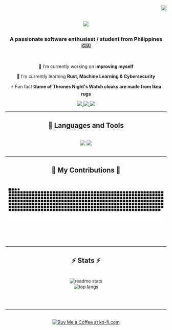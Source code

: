 <img align="right" src="https://visitor-badge.laobi.icu/badge?page_id=copypasteonly.copypasteonly" />

<h1 align="center">
    <img src="https://readme-typing-svg.herokuapp.com/?font=Righteous&size=35&center=true&vCenter=true&width=500&height=70&duration=3500&lines=Hi+There!+👋;+I'm+Denzel!;" />
</h1>

<h3 align="center">A passionate software enthusiast / student from Philippines 🇨🇦</h3>

<br/>

<div align="center">
 
 🔭 I’m currently working on **improving myself**
 
 🌱 I’m currently learning **Rust, Machine Learning & Cybersecurity**

⚡ Fun fact **Game of Thrones Night's Watch cloaks are made from Ikea rugs**

 </div>
 
<div align="center"> 
  <a href="mailto:denzeldadang@protonmail.com">
    <img src="https://img.shields.io/badge/Gmail-333333?style=for-the-badge&logo=protonmail&logoColor=6D4AFF" />
  </a>
  <a href="https://www.linkedin.com/in/denzel-dadang-7b912a21a/" target="_blank">
    <img src="https://img.shields.io/badge/LinkedIn-0077B5?style=for-the-badge&logo=linkedin&logoColor=white" target="_blank" />
  </a>
  <a href="https://copynpaste.org/" target="_blank">
     <img src="https://img.shields.io/badge/Portfolio-FF5722?style=for-the-badge&logo=sqlite&logoColor=white" target="_blank" /> <!-- sqlite, safari, google-chrome are other good icon options -->
  </a>
</div>

 <hr/>
 
<h2 align="center">🧰 Languages and Tools</h2>
<br/>
<div align="center">
    <img src="https://skillicons.dev/icons?i=linux,neovim,github,git,bash,zsh,nix" />
    <img src="https://skillicons.dev/icons?i=c,rust,lua,java,js,ts,py,cpp" /><br>
</div>

<br/>
<hr/>

<div align="center">
  <h2>🐍 My Contributions 🐍</h2>
  <br>
  <img alt="snake eating my contributions" src="https://raw.githubusercontent.com/copypasteonly/copypasteonly/output/github-contribution-grid-snake.svg" />
  
  <br/><br/><br/>
</div>

<hr/>

<h2 align="center">⚡ Stats ⚡</h2>
<br>
<div align=center>
  <img width=390 src="https://github-readme-stats.vercel.app/api?username=copypasteonly&count_private=true&show_icons=true&theme=react&rank_icon=github&border_radius=10" alt="readme stats" />
  <br/>
  <img width=325 align="center" src="https://github-readme-stats.vercel.app/api/top-langs/?username=copypasteonly&hide=HTML&langs_count=8&layout=compact&theme=react&border_radius=10&size_weight=0.5&count_weight=0.5&exclude_repo=github-readme-stats" alt="top langs" />
</div>

<br/><br/>

<hr/>

<br/>

<div align="center">
<a href='ko-fi.com/copypasteonly' target='_blank'><img height='64' style='border:0px;height:64px;' src='https://storage.ko-fi.com/cdn/kofi1.png?v=3' border='0' alt='Buy Me a Coffee at ko-fi.com' /></a>
</div>

<br/>

